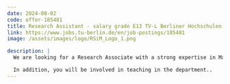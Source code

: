 ```yaml
---
date: 2024-08-02
code: offer-185481
title: Research Assistant - salary grade E13 TV-L Berliner Hochschulen
link: https://www.jobs.tu-berlin.de/en/job-postings/185481
image: /assets/images/logo/RSiM_Logo_1.png

description: |
  We are looking for a Research Associate with a strong expertise in Machine Learning and Natural Language Processing for Remote Sensing. The selected candidate will develop innovative scientific research by strengthening and complementing the already ongoing research activities in the framework of cross modal retrieval and visual question answering for Earth observation. In detail, the main focus of the researcher will be to provide solutions to the challenges on: (1) scene understanding from multi-modal data (different modalities of satellite images as well as textual data); (2) cross-modal (text-image) search and retrieval; (3) visual question answering over large amounts of satellite data for Earth observation with minimum supervision.

  In addition, you will be involved in teaching in the department..
---
```

